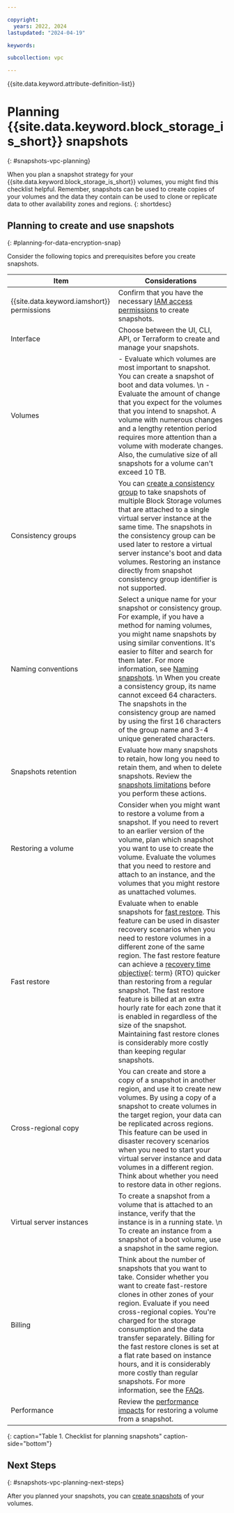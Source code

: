 ```yaml
---

copyright:
  years: 2022, 2024
lastupdated: "2024-04-19"

keywords:

subcollection: vpc

---
```


{{site.data.keyword.attribute-definition-list}}

# Planning {{site.data.keyword.block_storage_is_short}} snapshots
{: #snapshots-vpc-planning}

When you plan a snapshot strategy for your {{site.data.keyword.block_storage_is_short}} volumes, you might find this checklist helpful. Remember, snapshots can be used to create copies of your volumes and the data they contain can be used to clone or replicate data to other availability zones and regions.
{: shortdesc}

## Planning to create and use snapshots
{: #planning-for-data-encryption-snap}

Consider the following topics and prerequisites before you create snapshots.

| Item | Considerations |
|------|----------------|
| {{site.data.keyword.iamshort}} permissions | Confirm that you have the necessary [IAM access permissions](/docs/vpc?topic=vpc-snapshots-vpc-manage#snapshots-vpc-iam) to create snapshots. |
| Interface | Choose between the UI, CLI, API, or Terraform to create and manage your snapshots. |
| Volumes | - Evaluate which volumes are most important to snapshot. You can create a snapshot of boot and data volumes. \n - Evaluate the amount of change that you expect for the volumes that you intend to snapshot. A volume with numerous changes and a lengthy retention period requires more attention than a volume with moderate changes. Also, the cumulative size of all snapshots for a volume can't exceed 10 TB. |
| Consistency groups | You can [create a consistency group](/docs/vpc?topic=vpc-snapshots-vpc-create-consistency-groups) to take snapshots of multiple Block Storage volumes that are attached to a single virtual server instance at the same time. The snapshots in the consistency group can be used later to restore a virtual server instance's boot and data volumes. Restoring an instance directly from snapshot consistency group identifier is not supported. |
| Naming conventions | Select a unique name for your snapshot or consistency group. For example, if you have a method for naming volumes, you might name snapshots by using similar conventions. It's easier to filter and search for them later. For more information, see [Naming snapshots](/docs/vpc?topic=vpc-snapshots-vpc-manage#snapshots-vpc-naming). \n When you create a consistency group, its name cannot exceed 64 characters. The snapshots in the consistency group are named by using the first 16 characters of the group name and 3-4 unique generated characters. |
| Snapshots retention | Evaluate how many snapshots to retain, how long you need to retain them, and when to delete snapshots. Review the [snapshots limitations](/docs/vpc?topic=vpc-snapshots-vpc-about#snapshots-vpc-limitations) before you perform these actions. |
| Restoring a volume | Consider when you might want to restore a volume from a snapshot. If you need to revert to an earlier version of the volume, plan which snapshot you want to use to create the volume. Evaluate the volumes that you need to restore and attach to an instance, and the volumes that you might restore as unattached volumes. |
| Fast restore | Evaluate when to enable snapshots for [fast restore](/docs/vpc?topic=vpc-snapshots-vpc-restore#snapshots-vpc-use-fast-restore). This feature can be used in disaster recovery scenarios when you need to restore volumes in a different zone of the same region. The fast restore feature can achieve a [recovery time objective](#x3167918){: term} (RTO) quicker than restoring from a regular snapshot. The fast restore feature is billed at an extra hourly rate for each zone that it is enabled in regardless of the size of the snapshot. Maintaining fast restore clones is considerably more costly than keeping regular snapshots.|
| Cross-regional copy | You can create and store a copy of a snapshot in another region, and use it to create new volumes. By using a copy of a snapshot to create volumes in the target region, your data can be replicated across regions. This feature can be used in disaster recovery scenarios when you need to start your virtual server instance and data volumes in a different region. Think about whether you need to restore data in other regions. |
| Virtual server instances | To create a snapshot from a volume that is attached to an instance, verify that the instance is in a running state. \n To create an instance from a snapshot of a boot volume, use a snapshot in the same region. |
| Billing | Think about the number of snapshots that you want to take. Consider whether you want to create fast-restore clones in other zones of your region. Evaluate if you need cross-regional copies. You're charged for the storage consumption and the data transfer separately. Billing for the fast restore clones is set at a flat rate based on instance hours, and it is considerably more costly than regular snapshots. For more information, see the [FAQs](/docs/vpc?topic=vpc-snapshots-vpc-faqs#faq-snapshot-pricing). |
| Performance | Review the [performance impacts](/docs/vpc?topic=vpc-snapshots-vpc-restore#snapshots-performance-considerations) for restoring a volume from a snapshot. |
{: caption="Table 1. Checklist for planning snapshots" caption-side="bottom"}

## Next Steps
{: #snapshots-vpc-planning-next-steps}

After you planned your snapshots, you can [create snapshots](/docs/vpc?topic=vpc-snapshots-vpc-create#snapshots-vpc-create) of your volumes.
